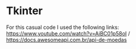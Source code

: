 # Tkinter
For this casual code I used the following links: https://www.youtube.com/watch?v=AiBC01p58oI / https://docs.awesomeapi.com.br/api-de-moedas

